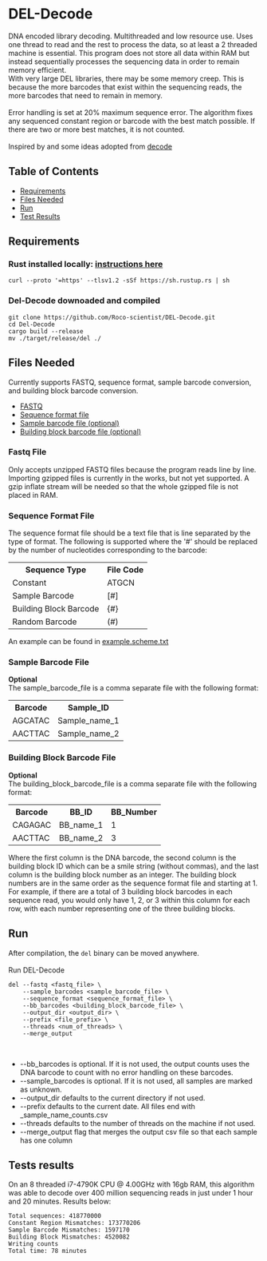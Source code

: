 # DEL-Decode
DNA encoded library decoding.  Multithreaded and low resource use.  Uses one thread to read and the rest to process the data, so at least a 2 threaded machine is essential.
This program does not store all data within RAM but instead sequentially processes the sequencing data in order to remain memory efficient.  
With very large DEL libraries, there may be some memory creep.  This is because the more barcodes that exist within the sequencing reads, the more barcodes that need to remain in memory.
<br>
<br>
Error handling is set at 20% maximum sequence error.  The algorithm fixes any sequenced constant region or barcode with the best match possible.  If there are two or more best matches,
it is not counted.
<br>
<br>
Inspired by and some ideas adopted from <a href=https://github.com/sunghunbae/decode>decode</a>

## Table of Contents
<ul>
<li><a href=#Requirements>Requirements</a></li>
<li><a href=#files-needed>Files Needed</a></li>
<li><a href=#run>Run</a></li>
<li><a href=#test-results>Test Results</a></li>
</ul>

## Requirements

### Rust installed locally: <a href=https://www.rust-lang.org/tools/install>instructions here</a>

```
curl --proto '=https' --tlsv1.2 -sSf https://sh.rustup.rs | sh
```

### Del-Decode downoaded and compiled

```
git clone https://github.com/Roco-scientist/DEL-Decode.git
cd Del-Decode
cargo build --release
mv ./target/release/del ./
```

## Files Needed
Currently supports FASTQ, sequence format, sample barcode conversion, and building block barcode conversion.
<ul>
<li><a href=#fastq-file>FASTQ</a></li>
<li><a href=#sequence-format-file>Sequence format file</a></li>
<li><a href=#sample-barcode-file>Sample barcode file (optional)</a></li>
<li><a href=#building-block-barcode-file>Building block barcode file (optional)</a></li>
</ul>


### Fastq File
Only accepts unzipped FASTQ files because the program reads line by line.<br>
Importing gzipped files is currently in the works, but not yet supported.  A gzip inflate stream will be needed so that the whole gzipped file is not placed in RAM.

### Sequence Format File
The sequence format file should be a text file that is line separated by the type of format.  The following is supported where the '#' should be replaced by the number of nucleotides corresponding to the barcode:<br>
<table>
<tr>
<th>Sequence Type</th>
<th>File Code</th>
</tr>
<td>Constant</td>
<td>ATGCN</td>
<tr>
<td>Sample Barcode</td>
<td>[#]</td>
</tr>
<tr>
<td>Building Block Barcode</td>
<td>{#}</td>
</tr>
<tr>
<td>Random Barcode</td>
<td>(#)</td>
</tr>
</table>

An example can be found in [example.scheme.txt](example.scheme.txt)

### Sample Barcode File
<b>Optional</b><br>
The sample_barcode_file is a comma separate file with the following format:<br>
<table>
<tr>
<th>Barcode</th>
<th>Sample_ID</th>
</tr>
<tr>
<td>AGCATAC</td>
<td>Sample_name_1</td>
</tr>
<tr>
<td>AACTTAC</td>
<td>Sample_name_2</td>
</tr>
</table>

### Building Block Barcode File
<b>Optional</b><br>
The building_block_barcode_file is a comma separate file with the following format:<br>
<table>
<tr>
<th>Barcode</th>
<th>BB_ID</th>
<th>BB_Number</th>
</tr>
<tr>
<td>CAGAGAC</td>
<td>BB_name_1</td>
<td>1</td>
</tr>
<tr>
<td>AACTTAC</td>
<td>BB_name_2</td>
<td>3</td>
</tr>
</table>
Where the first column is the DNA barcode, the second column is the building block ID which can be a smile string (without commas),
and the last column is the building block number as an integer.  The building block numbers are in the same order as the sequence format file and starting
at 1. For example, if there are a total of 3 building block barcodes in each sequence read, you would only have 1, 2, or 3 within this column for each row, with each number
representing one of the three building blocks.

## Run
After compilation, the `del` binary can be moved anywhere.
<br>
<br>
Run DEL-Decode<br>

```
del --fastq <fastq_file> \
	--sample_barcodes <sample_barcode_file> \
	--sequence_format <sequence_format_file> \
	--bb_barcodes <building_block_barcode_file> \
	--output_dir <output_dir> \
	--prefix <file_prefix> \
	--threads <num_of_threads> \
	--merge_output
```

<br>
<ul>
<li>
--bb_barcodes is optional.  If it is not used, the output counts uses the DNA barcode to count with no error handling on these barcodes.
</li>
<li>
--sample_barcodes is optional.  If it is not used, all samples are marked as unknown.
</li>
<li>
--output_dir defaults to the current directory if not used.
</li>
<li>
--prefix defaults to the current date.  All files end with _sample_name_counts.csv
</li>
<li>
--threads defaults to the number of threads on the machine if not used.
</li>
<li>
--merge_output flag that merges the output csv file so that each sample has one column
</li>
</ul>


## Tests results
On an 8 threaded i7-4790K CPU @ 4.00GHz with 16gb RAM, this algorithm was able to decode over 400 million sequencing reads in just under 1 hour and 20 minutes.
Results below:
```
Total sequences: 418770000
Constant Region Mismatches: 173770206
Sample Barcode Mismatches: 1597170
Building Block Mismatches: 4520082
Writing counts
Total time: 78 minutes
```
